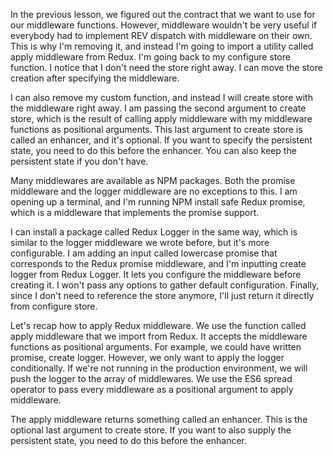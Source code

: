 In the previous lesson, we figured out the contract that we want to use for our middleware functions. However, middleware wouldn't be very useful if everybody had to implement REV dispatch with middleware on their own. This is why I'm removing it, and instead I'm going to import a utility called apply middleware from Redux. I'm going back to my configure store function. I notice that I don't need the store right away. I can move the store creation after specifying the middleware.

I can also remove my custom function, and instead I will create store with the middleware right away. I am passing the second argument to create store, which is the result of calling apply middleware with my middleware functions as positional arguments. This last argument to create store is called an enhancer, and it's optional. If you want to specify the persistent state, you need to do this before the enhancer. You can also keep the persistent state if you don't have.

Many middlewares are available as NPM packages. Both the promise middleware and the logger middleware are no exceptions to this. I am opening up a terminal, and I'm running NPM install safe Redux promise, which is a middleware that implements the promise support.

I can install a package called Redux Logger in the same way, which is similar to the logger middleware we wrote before, but it's more configurable. I am adding an input called lowercase promise that corresponds to the Redux promise middleware, and I'm inputting create logger from Redux Logger. It lets you configure the middleware before creating it. I won't pass any options to gather default configuration. Finally, since I don't need to reference the store anymore, I'll just return it directly from configure store.

Let's recap how to apply Redux middleware. We use the function called apply middleware that we import from Redux. It accepts the middleware functions as positional arguments. For example, we could have written promise, create logger. However, we only want to apply the logger conditionally. If we're not running in the production environment, we will push the logger to the array of middlewares. We use the ES6 spread operator to pass every middleware as a positional argument to apply middleware.

The apply middleware returns something called an enhancer. This is the optional last argument to create store. If you want to also supply the persistent state, you need to do this before the enhancer.